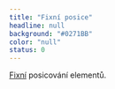 ```yaml
---
title: "Fixní posice"
headline: null
background: "#0271BB"
color: "null"
status: 0
---
```


<p><a href="/position#fixed">Fixní</a> posicování elementů.</p>